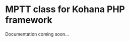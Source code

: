 MPTT class for Kohana PHP framework
===================================

Documentation coming soon...